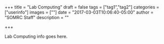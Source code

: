 +++
title = "Lab Computing"
draft = false
tags = ["tag1","tag2"]
categories = ["userinfo"]
images = [""]
date = "2017-03-03T10:06:40-05:00"
author = "SOMRC Staff"
description = ""

+++

Lab Computing info goes here.
